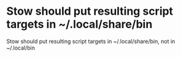 # Stow should put resulting script targets in ~/.local/share/bin

Stow should put resulting script targets in ~/.local/share/bin, not in ~/.local/bin
